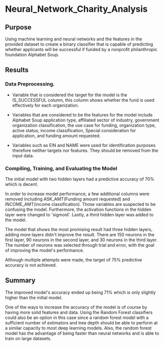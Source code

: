 # Neural_Network_Charity_Analysis

## Purpose
 Using machine learning and neural networks and the features in the provided dataset to create a binary classifier that is capable of predicting whether applicants will be successful if funded by a nonprofit philanthropic foundation Alphabet Soup. 

## Results

### Data Preprocessing.

- Variable that is considered the target for the model is the IS_SUCCESSFUL column, this column shows whether the fund is used effectively for each organization.

- Variables that are considered to be the features for the model include Alphabet Soup application type, affiliated sector of industry, government organization classification, the use case for funding, organization type, active status, income classification, Special consideration for application, and funding amount requested. 

- Variables such as EIN and NAME were used for identification purposes therefore neither targets nor features. They should be removed from the input data. 

### Compiling, Training, and Evaluating the Model
The initial model with two hidden layers had a predictive accuracy of 70% which is decent. 

In order to increase model performance, a few additional columns were removed including ASK_AMT(Funding amount requested) and INCOME_AMT(income classification). Those variables are suspected to be confusing the model. Furthermore, the activation functions in the hidden layer were changed to 'sigmoid'. Lastly, a third hidden layer was added to the model. 

The model that shows the most promising result had three hidden layers, adding more layers didn't improve the result. There are 150 neurons in the first layer, 90 neurons in the second layer, and 30 neurons in the third layer. The number of neurons was selected through trial and error, with the goal of improving the model's performance. 

Although multiple attempts were made, the target of 75% predictive accuracy is not achieved. 

## Summary
The improved model's accuracy ended up being 71% which is only slightly higher than the initial model.

One of the ways to increase the accuracy of the model is of course by having more solid features and data. Using the Random Forest classifiers could also be an option in this case since a random forest model with a sufficient number of estimators and tree depth should be able to perform at a similar capacity to most deep learning models. Also, the random forest model has the advantage of being faster than neural networks and is able to train on large datasets.
